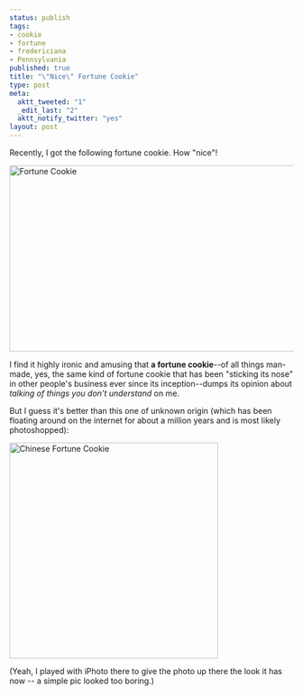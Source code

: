 ```yaml
--- 
status: publish
tags: 
- cookie
- fortune
- fredericiana
- Pennsylvania
published: true
title: "\"Nice\" Fortune Cookie"
type: post
meta: 
  aktt_tweeted: "1"
  _edit_last: "2"
  aktt_notify_twitter: "yes"
layout: post
---
```

Recently, I got the following fortune cookie. How "nice"!

<img src="http://fredericiana.com/wp-content/uploads/2009/01/fortune-cookie.jpg" alt="Fortune Cookie" title="Fortune Cookie" width="550" height="330" class="alignnone size-full wp-image-1995" />

I find it highly ironic and amusing that <strong>a fortune cookie</strong>--of all things man-made, yes, the same kind of fortune cookie that has been "sticking its nose" in other people's business ever since its inception--dumps its opinion about <em>talking of things you don't understand</em> on me.

But I guess it's better than this one of unknown origin (which has been floating around on the internet for about a million years and is most likely photoshopped):

<img src="http://fredericiana.com/wp-content/uploads/2009/01/chinese-fortune-cookie.jpg" alt="Chinese Fortune Cookie" title="Chinese Fortune Cookie" width="370" height="382" class="alignnone size-full wp-image-1996" />

(Yeah, I played with iPhoto there to give the photo up there the look it has now -- a simple pic looked too boring.)
